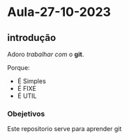 # Aula-27-10-2023

## introdução

Adoro *trabalhar* _com_ o **git**.

Porque:
- É Simples
- É FIXE
- É UTIL

### Obejetivos

Este repositorio serve para aprender git


